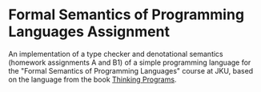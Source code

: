 # Formal Semantics of Programming Languages Assignment

An implementation of a type checker and denotational semantics (homework assignments A and B1) of a simple programming language for the "Formal Semantics of Programming Languages" course at JKU, based on the language from the book [Thinking Programs](https://link.springer.com/book/10.1007/978-3-030-80507-4).

